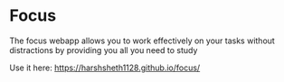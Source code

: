 # Focus

The focus webapp allows you to work effectively on your tasks without distractions by providing you all you need to study

Use it here: https://harshsheth1128.github.io/focus/
